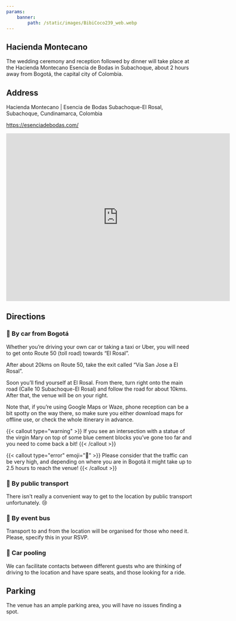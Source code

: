 ```yaml
---
params:
    banner:
        path: /static/images/BibiCoco239_web.webp
---
```


## Hacienda Montecano

The wedding ceremony and reception followed by dinner will take place at the Hacienda Montecano Esencia de Bodas in Subachoque, about 2 hours away from Bogotá, the capital city of Colombia.

## Address

Hacienda Montecano | Esencia de Bodas
Subachoque-El Rosal, Subachoque, Cundinamarca, Colombia

https://esenciadebodas.com/

<iframe src="https://www.google.com/maps/embed?pb=!1m18!1m12!1m3!1d254414.1109881896!2d-74.35669551289959!3d4.902728195073175!2m3!1f0!2f0!3f0!3m2!1i1024!2i768!4f13.1!3m3!1m2!1s0x8e407fb6f825f57b%3A0xe74f3b433c5c1328!2sHacienda%20Montecano%20%7C%20Esencia%20de%20Bodas!5e0!3m2!1sen!2sau!4v1755435369646!5m2!1sen!2sau" width="600" height="450" style="border:0;" allowfullscreen="" loading="lazy" referrerpolicy="no-referrer-when-downgrade"></iframe>

## Directions

### 🚗 By car from Bogotá

Whether you’re driving your own car or taking a taxi or Uber, you will need to get onto Route 50 (toll road) towards “El Rosal”.

After about 20kms on Route 50, take the exit called “Via San Jose a El Rosal”.

Soon you’ll find yourself at El Rosal. From there, turn right onto the main road (Calle 10 Subachoque-El Rosal) and follow the road for about 10kms. After that, the venue will be on your right.

Note that, if you’re using Google Maps or Waze, phone reception can be a bit spotty on the way there, so make sure you either download maps for offline use, or check the whole itinerary in advance.

{{< callout type="warning" >}}
If you see an intersection with a statue of the virgin Mary on top of some blue cement blocks you’ve gone too far and you need to come back a bit!
{{< /callout >}}

{{< callout type="error" emoji="🚨" >}}
Please consider that the traffic can be very high, and depending on where you are in Bogotá it might take up to 2.5 hours to reach the venue!
{{< /callout >}}

### 🚌 By public transport

There isn't really a convenient way to get to the location by public transport unfortunately. 😢

### 🥳 By event bus

Transport to and from the location will be organised for those who need it. Please, specify this in your RSVP.

### 🚙 Car pooling

We can facilitate contacts between different guests who are thinking of driving to the location and have spare seats, and those looking for a ride.

## Parking

The venue has an ample parking area, you will have no issues finding a spot.